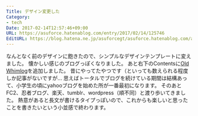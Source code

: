 ```yaml
---
Title: デザイン変更した
Category:
- tech
Date: 2017-02-14T12:57:46+09:00
URL: https://asuforce.hatenablog.com/entry/2017/02/14/125746
EditURL: https://blog.hatena.ne.jp/asuforcegt/asuforce.hatenablog.com/atom/entry/10328749687217071454
---
```


なんとなく前のデザインに飽きたので、シンプルなデザインテンプレートに変えました。
懐かしい感じのブログっぽくなりました。
あと右下のContentsに[Old Whimlog](https://asuforce.wordpress.com/)を追加しました。
昔にやってたやつです（といっても数えられる程度しか記事がないですが...
思えばトータルでブログを続けている期間は結構あって、小学生の頃にyahooブログを始めた所が一番最初になります。
そのあとFC2、忍者ブログ、楽天、tumblr、wordpress（順不同）と渡り歩いてきました。
熱意があると長文が書けるタイプっぽいので、これからも楽しいと思ったことを書きたいという小並感で終わります。

